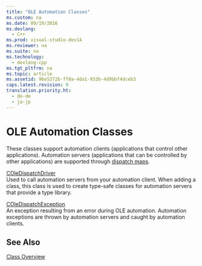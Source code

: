 ```yaml
---
title: "OLE Automation Classes"
ms.custom: na
ms.date: 09/19/2016
ms.devlang: 
  - C++
ms.prod: visual-studio-dev14
ms.reviewer: na
ms.suite: na
ms.technology: 
  - devlang-cpp
ms.tgt_pltfrm: na
ms.topic: article
ms.assetid: 96e5372b-ff8a-4da1-933b-4d9bbf4dceb3
caps.latest.revision: 9
translation.priority.ht: 
  - de-de
  - ja-jp
---
```

# OLE Automation Classes
These classes support automation clients (applications that control other applications). Automation servers (applications that can be controlled by other applications) are supported through [dispatch maps](../vs140/Dispatch-Maps.md).  
  
 [COleDispatchDriver](../vs140/COleDispatchDriver-Class.md)  
 Used to call automation servers from your automation client. When adding a class, this class is used to create type-safe classes for automation servers that provide a type library.  
  
 [COleDispatchException](../vs140/COleDispatchException-Class.md)  
 An exception resulting from an error during OLE automation. Automation exceptions are thrown by automation servers and caught by automation clients.  
  
## See Also  
 [Class Overview](../vs140/Class-Library-Overview.md)